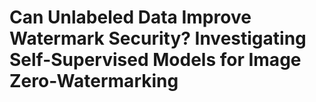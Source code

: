 # Can Unlabeled Data Improve Watermark Security? Investigating Self-Supervised Models for Image Zero-Watermarking
